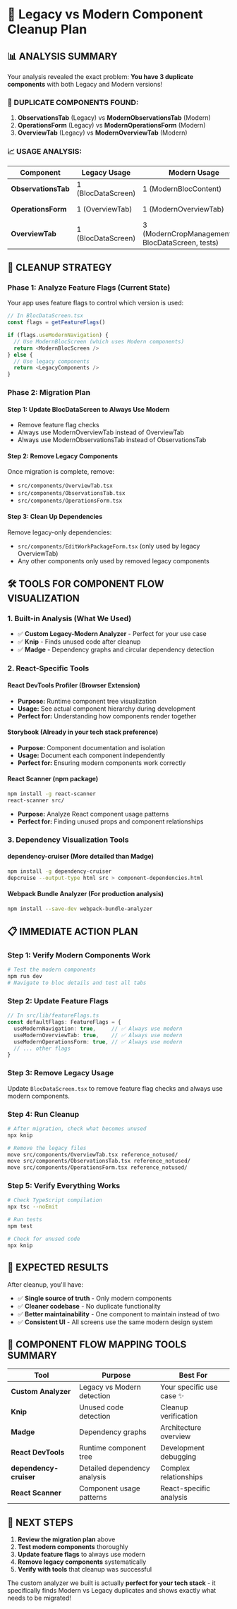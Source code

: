 # 🧹 Legacy vs Modern Component Cleanup Plan

## 📊 **ANALYSIS SUMMARY**

Your analysis revealed the exact problem: **You have 3 duplicate components** with both Legacy and Modern versions!

### **🔄 DUPLICATE COMPONENTS FOUND:**

1. **ObservationsTab** (Legacy) vs **ModernObservationsTab** (Modern)
2. **OperationsForm** (Legacy) vs **ModernOperationsForm** (Modern)  
3. **OverviewTab** (Legacy) vs **ModernOverviewTab** (Modern)

### **📈 USAGE ANALYSIS:**

| Component | Legacy Usage | Modern Usage | Recommendation |
|-----------|-------------|--------------|----------------|
| **ObservationsTab** | 1 (BlocDataScreen) | 1 (ModernBlocContent) | 🔄 Migrate legacy to modern |
| **OperationsForm** | 1 (OverviewTab) | 1 (ModernOverviewTab) | 🔄 Migrate legacy to modern |
| **OverviewTab** | 1 (BlocDataScreen) | 3 (ModernCropManagementTab, BlocDataScreen, tests) | 🔄 Migrate legacy to modern |

## 🎯 **CLEANUP STRATEGY**

### **Phase 1: Analyze Feature Flags (Current State)**

Your app uses feature flags to control which version is used:

```typescript
// In BlocDataScreen.tsx
const flags = getFeatureFlags()

if (flags.useModernNavigation) {
  // Use ModernBlocScreen (which uses Modern components)
  return <ModernBlocScreen />
} else {
  // Use legacy components
  return <LegacyComponents />
}
```

### **Phase 2: Migration Plan**

#### **Step 1: Update BlocDataScreen to Always Use Modern**
- Remove feature flag checks
- Always use ModernOverviewTab instead of OverviewTab
- Always use ModernObservationsTab instead of ObservationsTab

#### **Step 2: Remove Legacy Components**
Once migration is complete, remove:
- `src/components/OverviewTab.tsx`
- `src/components/ObservationsTab.tsx` 
- `src/components/OperationsForm.tsx`

#### **Step 3: Clean Up Dependencies**
Remove legacy-only dependencies:
- `src/components/EditWorkPackageForm.tsx` (only used by legacy OverviewTab)
- Any other components only used by removed legacy components

## 🛠️ **TOOLS FOR COMPONENT FLOW VISUALIZATION**

### **1. Built-in Analysis (What We Used)**
- ✅ **Custom Legacy-Modern Analyzer** - Perfect for your use case
- ✅ **Knip** - Finds unused code after cleanup
- ✅ **Madge** - Dependency graphs and circular dependency detection

### **2. React-Specific Tools**

#### **React DevTools Profiler** (Browser Extension)
- **Purpose:** Runtime component tree visualization
- **Usage:** See actual component hierarchy during development
- **Perfect for:** Understanding how components render together

#### **Storybook** (Already in your tech stack preference)
- **Purpose:** Component documentation and isolation
- **Usage:** Document each component independently
- **Perfect for:** Ensuring modern components work correctly

#### **React Scanner** (npm package)
```bash
npm install -g react-scanner
react-scanner src/
```
- **Purpose:** Analyze React component usage patterns
- **Perfect for:** Finding unused props and component relationships

### **3. Dependency Visualization Tools**

#### **dependency-cruiser** (More detailed than Madge)
```bash
npm install -g dependency-cruiser
depcruise --output-type html src > component-dependencies.html
```

#### **Webpack Bundle Analyzer** (For production analysis)
```bash
npm install --save-dev webpack-bundle-analyzer
```

## 📋 **IMMEDIATE ACTION PLAN**

### **Step 1: Verify Modern Components Work**
```bash
# Test the modern components
npm run dev
# Navigate to bloc details and test all tabs
```

### **Step 2: Update Feature Flags**
```typescript
// In src/lib/featureFlags.ts
const defaultFlags: FeatureFlags = {
  useModernNavigation: true,     // ✅ Always use modern
  useModernOverviewTab: true,    // ✅ Always use modern
  useModernOperationsForm: true, // ✅ Always use modern
  // ... other flags
}
```

### **Step 3: Remove Legacy Usage**
Update `BlocDataScreen.tsx` to remove feature flag checks and always use modern components.

### **Step 4: Run Cleanup**
```bash
# After migration, check what becomes unused
npx knip

# Remove the legacy files
move src/components/OverviewTab.tsx reference_notused/
move src/components/ObservationsTab.tsx reference_notused/
move src/components/OperationsForm.tsx reference_notused/
```

### **Step 5: Verify Everything Works**
```bash
# Check TypeScript compilation
npx tsc --noEmit

# Run tests
npm test

# Check for unused code
npx knip
```

## 🎯 **EXPECTED RESULTS**

After cleanup, you'll have:
- ✅ **Single source of truth** - Only modern components
- ✅ **Cleaner codebase** - No duplicate functionality
- ✅ **Better maintainability** - One component to maintain instead of two
- ✅ **Consistent UI** - All screens use the same modern design system

## 🔧 **COMPONENT FLOW MAPPING TOOLS SUMMARY**

| Tool | Purpose | Best For |
|------|---------|----------|
| **Custom Analyzer** | Legacy vs Modern detection | Your specific use case ✨ |
| **Knip** | Unused code detection | Cleanup verification |
| **Madge** | Dependency graphs | Architecture overview |
| **React DevTools** | Runtime component tree | Development debugging |
| **dependency-cruiser** | Detailed dependency analysis | Complex relationships |
| **React Scanner** | Component usage patterns | React-specific analysis |

## 🚀 **NEXT STEPS**

1. **Review the migration plan** above
2. **Test modern components** thoroughly
3. **Update feature flags** to always use modern
4. **Remove legacy components** systematically
5. **Verify with tools** that cleanup was successful

The custom analyzer we built is actually **perfect for your tech stack** - it specifically finds Modern vs Legacy duplicates and shows exactly what needs to be migrated!
